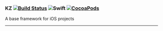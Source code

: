 ### KZ [![Build Status](https://travis-ci.org/k3zi/KZ.svg?branch=master)](https://travis-ci.org/k3zi/KZ) ![Swift](https://img.shields.io/badge/language-Swift-orange.svg) [![CocoaPods](https://img.shields.io/cocoapods/v/KZ.svg)](http://cocoapods.org/pods/KZ) 
A base framework for iOS projects

---
